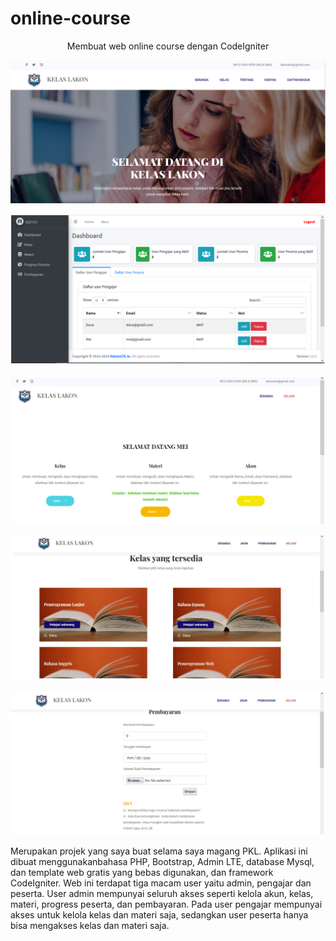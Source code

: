 # online-course
<p align="center"> Membuat web online course dengan CodeIgniter  </p>

<p align="center"><img src="https://github.com/Dnarwik/online-course/blob/master/assets/gambar-web1.png?raw=true"</p>
<p align="center"><img src="https://github.com/Dnarwik/online-course/blob/master/assets/gambar-web2.png?raw=true"</p>
<p align="center"><img src="https://github.com/Dnarwik/online-course/blob/master/assets/gambar-web3.png?raw=true"</p>
<p align="center"><img src="https://github.com/Dnarwik/online-course/blob/master/assets/gambar-web4.png?raw=true"</p>
<p align="center"><img src="https://github.com/Dnarwik/online-course/blob/master/assets/gambar-web5.png?raw=true"</p>

Merupakan projek yang saya buat selama saya magang PKL. Aplikasi ini dibuat menggunakanbahasa PHP, Bootstrap, Admin LTE, database Mysql, dan template web gratis yang bebas digunakan, dan framework CodeIgniter. Web ini terdapat tiga macam user yaitu admin, pengajar dan peserta. User admin mempunyai seluruh akses seperti kelola akun, kelas, materi, progress peserta, dan pembayaran. Pada user pengajar mempunyai akses untuk kelola kelas dan materi saja, sedangkan user peserta hanya bisa mengakses kelas dan materi saja.
